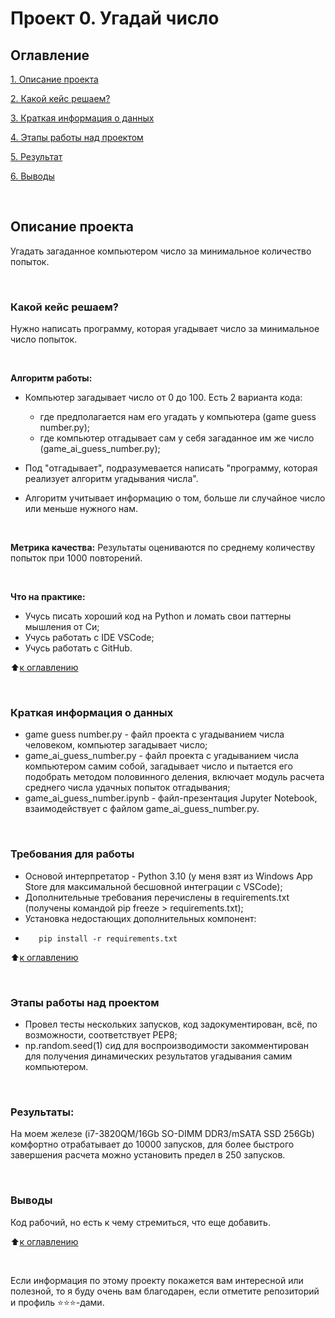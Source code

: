 # Проект 0. Угадай число

## Оглавление
[1. Описание проекта](https://github.com/yaroslav-vorobyov/SF_DST_game_guess_number/tree/main/project_0/README.md#Описание-проекта)

[2. Какой кейс решаем?](https://github.com/yaroslav-vorobyov/SF_DST_game_guess_number/tree/main/project_0/README.md#Какой-кейс-решаем)

[3. Краткая информация о данных](https://github.com/yaroslav-vorobyov/SF_DST_game_guess_number/tree/main/project_0/README.md#Краткая-информация-о-данных)

[4. Этапы работы над проектом](https://github.com/yaroslav-vorobyov/SF_DST_game_guess_number/tree/main/project_0/README.md#Этапы-работы-над-проектом)

[5. Результат](https://github.com/yaroslav-vorobyov/SF_DST_game_guess_number/tree/main/project_0/README.md#Результат)

[6. Выводы](https://github.com/yaroslav-vorobyov/SF_DST_game_guess_number/tree/main/project_0/README.md#Выводы)  

  <br/>

## Описание проекта
Угадать загаданное компьютером число за минимальное количество попыток.

  <br/>

### Какой кейс решаем?
Нужно написать программу, которая угадывает число за минимальное число попыток.

  <br/>

**Алгоритм работы:**
- Компьютер загадывает число от 0 до 100. Есть 2 варианта кода:
    - где предполагается нам его угадать у компьютера (game guess number.py);
    - где компьютер отгадывает сам у себя загаданное им же число (game_ai_guess_number.py);
- Под "отгадывает", подразумевается написать "программу, которая реализует алгоритм угадывания числа".
- Алгоритм учитывает информацию о том, больше ли случайное число или меньше нужного нам.

  <br/>

**Метрика качества:**
Результаты оцениваются по среднему количеству попыток при 1000 повторений.

  <br/>

**Что на практике:**
-   Учусь писать хороший код на Python и ломать свои паттерны мышления от Си;
-   Учусь работать с IDE VSCode;
-   Учусь работать с GitHub.

:arrow_up:[к оглавлению](https://github.com/yaroslav-vorobyov/SF_DST_game_guess_number/tree/main/project_0/README.md#Оглавление)

  <br/>

### Краткая информация о данных
-   game guess number.py - файл проекта с угадыванием числа человеком, компьютер загадывает число;
-   game_ai_guess_number.py - файл проекта с угадыванием числа компьютером самим собой, загадывает число и пытается его подобрать методом половинного деления, включает модуль расчета среднего числа удачных попыток отгадывания;
-   game_ai_guess_number.ipynb - файл-презентация Jupyter Notebook, взаимодействует с файлом game_ai_guess_number.py.

  <br/>

### Требования для работы
*   Основой интерпретатор - Python 3.10 (у меня взят из Windows App Store для максимальной бесшовной интеграции с VSCode);
*   Дополнительные требования перечислены в requirements.txt (получены командой pip freeze > requirements.txt);
*   Установка недостающих дополнительных компонент:
*        pip install -r requirements.txt

:arrow_up:[к оглавлению](https://github.com/yaroslav-vorobyov/SF_DST_game_guess_number/tree/main/project_0/README.md#Оглавление)

  <br/>

### Этапы работы над проектом
*   Провел тесты нескольких запусков, код задокументирован, всё, по возможности, соответствует PEP8;
*   np.random.seed(1) сид для воспроизводимости закомментирован для получения динамических результатов угадывания самим компьютером.

  <br/>


### Результаты:
На моем железе (i7-3820QM/16Gb SO-DIMM DDR3/mSATA SSD 256Gb) комфортно отрабатывает до 10000 запусков, для более быстрого завершения расчета можно установить предел в 250 запусков.

  <br/>

### Выводы
Код рабочий, но есть к чему стремиться, что еще добавить.

:arrow_up:[к оглавлению](https://github.com/yaroslav-vorobyov/SF_DST_game_guess_number/tree/main/project_0/README.md#Оглавление)

  <br/>


Если информация по этому проекту покажется вам интересной или полезной, то я буду очень вам благодарен, если отметите репозиторий и профиль ⭐️⭐️⭐️-дами.
